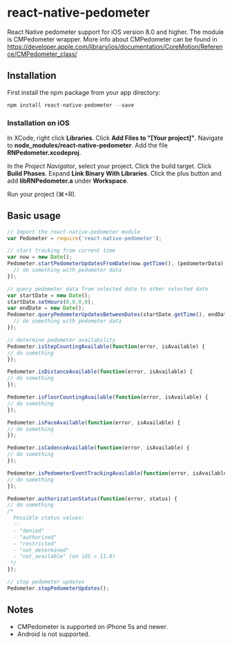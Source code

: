 # react-native-pedometer

React Native pedometer support for iOS version 8.0 and higher. The module is CMPedometer wrapper. More info about CMPedometer can be found in https://developer.apple.com/library/ios/documentation/CoreMotion/Reference/CMPedometer_class/

## Installation

First install the npm package from your app directory:

```javascript
npm install react-native-pedometer --save
```

### Installation on iOS

In XCode, right click **Libraries**.
Click **Add Files to "[Your project]"**.
Navigate to **node_modules/react-native-pedometer**.
Add the file **RNPedometer.xcodeproj**.

In the *Project Navigator*, select your project.
Click the build target.
Click **Build Phases**.
Expand **Link Binary With Libraries**.
Click the plus button and add **libRNPedometer.a** under **Workspace**.

Run your project (⌘+R).

## Basic usage

```js
// Import the react-native-pedometer module
var Pedometer = require('react-native-pedometer');

// start tracking from current time
var now = new Date();
Pedometer.startPedometerUpdatesFromDate(now.getTime(), (pedometerData) => {
  // do something with pedometer data
});

// query pedometer data from selected date to other selected date
var startDate = new Date();
startDate.setHours(0,0,0,0);
var endDate = new Date();
Pedometer.queryPedometerUpdatesBetweenDates(startDate.getTime(), endDate.getTime(), (pedometerData) => {
  // do something with pedometer data
});

// determine pedometer availability
Pedometer.isStepCountingAvailable(function(error, isAvailable) {
// do something
});

Pedometer.isDistanceAvailable(function(error, isAvailable) {
// do something
});

Pedometer.isFloorCountingAvailable(function(error, isAvailable) {
// do something
});

Pedometer.isPaceAvailable(function(error, isAvailable) {
// do something
});

Pedometer.isCadenceAvailable(function(error, isAvailable) {
// do something
});

Pedometer.isPedometerEventTrackingAvailable(function(error, isAvailable) {
// do something
});

Pedometer.authorizationStatus(function(error, status) {
// do something
/*
  Possible status values:
  -- 
  - "denied"
  - "authorized"
  - "restricted"
  - "not_determined"
  - "not_available" (on iOS < 11.0)
 */
});

// stop pedometer updates
Pedometer.stopPedometerUpdates();
```

## Notes
- CMPedometer is supported on iPhone 5s and newer.
- Android is not supported.
